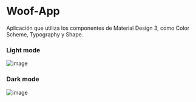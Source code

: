 # Woof-App
Aplicación que utiliza los componentes de Material Design 3, como Color Scheme, Typography y Shape.

### Light mode

![image](https://github.com/Camilo-Hernandez/Woof-App/assets/36543483/1d289230-60f7-40ad-a9b1-17374d94a61c)

### Dark mode

![image](https://github.com/Camilo-Hernandez/Woof-App/assets/36543483/dae8fb28-5b2f-4764-82a6-c22539b00717)
